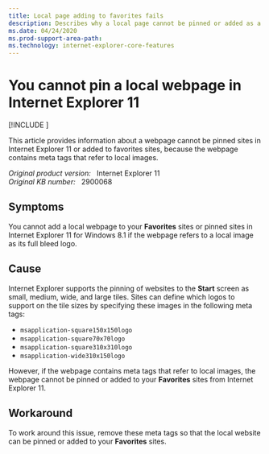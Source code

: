 ```yaml
---
title: Local page adding to favorites fails
description: Describes why a local page cannot be pinned or added as a favorite site in Internet Explorer 11. Provides a workaround.
ms.date: 04/24/2020
ms.prod-support-area-path: 
ms.technology: internet-explorer-core-features
---
```

# You cannot pin a local webpage in Internet Explorer 11

[!INCLUDE [](../includes/browsers-important.md)]

This article provides information about a webpage cannot be pinned sites in Internet Explorer 11 or added to favorites sites, because the webpage contains meta tags that refer to local images.

_Original product version:_ &nbsp; Internet Explorer 11  
_Original KB number:_ &nbsp; 2900068

## Symptoms

You cannot add a local webpage to your **Favorites** sites or pinned sites in Internet Explorer 11 for Windows 8.1 if the webpage refers to a local image as its full bleed logo.

## Cause

Internet Explorer supports the pinning of websites to the **Start** screen as small, medium, wide, and large tiles. Sites can define which logos to support on the tile sizes by specifying these images in the following meta tags:

- `msapplication-square150x150logo`
- `msapplication-square70x70logo`
- `msapplication-square310x310logo`
- `msapplication-wide310x150logo`

However, if the webpage contains meta tags that refer to local images, the webpage cannot be pinned or added to your **Favorites** sites from Internet Explorer 11.

## Workaround

To work around this issue, remove these meta tags so that the local website can be pinned or added to your **Favorites** sites.
